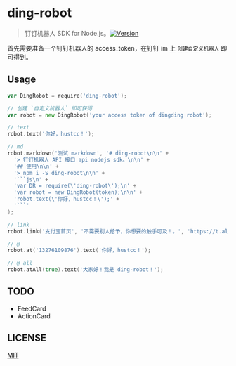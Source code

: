 # ding-robot

> 钉钉机器人 SDK for Node.js。[![Version](https://img.shields.io/npm/v/ding-robot.svg)](https://www.npmjs.com/package/ding-robot) 

首先需要准备一个钉钉机器人的 access_token，在钉钉 im 上 `创建自定义机器人` 即可得到。


## Usage

```go
var DingRobot = require('ding-robot');

// 创建 `自定义机器人` 即可获得
var robot = new DingRobot('your access token of dingding robot');

// text
robot.text('你好，hustcc！');

// md
robot.markdown('测试 markdown', '# ding-robot\n\n' +
  '> 钉钉机器人 API 接口 api nodejs sdk。\n\n' +
  '## 使用\n\n' +
  '> npm i -S ding-robot\n\n' +
  '```js\n' +
  'var DR = require(\'ding-robot\');\n' +
  'var robot = new DingRobot(token);\n\n' +
  'robot.text(\'你好，hustcc！\');' +
  '```'
);

// link
robot.link('支付宝首页', '不需要别人给予，你想要的触手可及！。', 'https://t.alipayobjects.com/images/T1HHFgXXVeXXXXXXXX.png', 'https://www.alipay.com/');

// @
robot.at('13276109876').text('你好，hustcc！');

// @ all
robot.atAll(true).text('大家好！我是 ding-robot！');
```


## TODO

 - FeedCard
 - ActionCard


## LICENSE

[MIT](LICENSE)